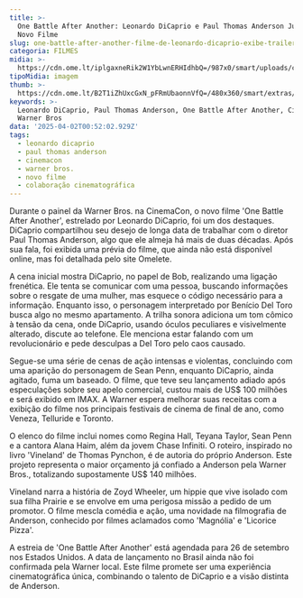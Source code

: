 ```yaml
---
title: >-
  One Battle After Another: Leonardo DiCaprio e Paul Thomas Anderson Juntos em
  Novo Filme
slug: one-battle-after-another-filme-de-leonardo-dicaprio-exibe-trailer-na-cinemacon
categoria: FILMES
midia: >-
  https://cdn.ome.lt/iplgaxneRik2W1YbLwnERHIdhbQ=/987x0/smart/uploads/conteudo/fotos/one-battle-after-another-cinemacon.jpg
tipoMidia: imagem
thumb: >-
  https://cdn.ome.lt/B2T1iZhUxcGxN_pFRmUbaonnVfQ=/480x360/smart/extras/conteudos/one-battle-after-another.jpg
keywords: >-
  Leonardo DiCaprio, Paul Thomas Anderson, One Battle After Another, CinemaCon,
  Warner Bros
data: '2025-04-02T00:52:02.929Z'
tags:
  - leonardo dicaprio
  - paul thomas anderson
  - cinemacon
  - warner bros.
  - novo filme
  - colaboração cinematográfica
---
```


Durante o painel da Warner Bros. na CinemaCon, o novo filme 'One Battle After Another', estrelado por Leonardo DiCaprio, foi um dos destaques. DiCaprio compartilhou seu desejo de longa data de trabalhar com o diretor Paul Thomas Anderson, algo que ele almeja há mais de duas décadas. Após sua fala, foi exibida uma prévia do filme, que ainda não está disponível online, mas foi detalhada pelo site Omelete.

A cena inicial mostra DiCaprio, no papel de Bob, realizando uma ligação frenética. Ele tenta se comunicar com uma pessoa, buscando informações sobre o resgate de uma mulher, mas esquece o código necessário para a informação. Enquanto isso, o personagem interpretado por Benício Del Toro busca algo no mesmo apartamento. A trilha sonora adiciona um tom cômico à tensão da cena, onde DiCaprio, usando óculos peculiares e visivelmente alterado, discute ao telefone. Ele menciona estar falando com um revolucionário e pede desculpas a Del Toro pelo caos causado.

Segue-se uma série de cenas de ação intensas e violentas, concluindo com uma aparição do personagem de Sean Penn, enquanto DiCaprio, ainda agitado, fuma um baseado. O filme, que teve seu lançamento adiado após especulações sobre seu apelo comercial, custou mais de US$ 100 milhões e será exibido em IMAX. A Warner espera melhorar suas receitas com a exibição do filme nos principais festivais de cinema de final de ano, como Veneza, Telluride e Toronto.

O elenco do filme inclui nomes como Regina Hall, Teyana Taylor, Sean Penn e a cantora Alana Haim, além da jovem Chase Infiniti. O roteiro, inspirado no livro 'Vineland' de Thomas Pynchon, é de autoria do próprio Anderson. Este projeto representa o maior orçamento já confiado a Anderson pela Warner Bros., totalizando supostamente US$ 140 milhões.

Vineland narra a história de Zoyd Wheeler, um hippie que vive isolado com sua filha Prairie e se envolve em uma perigosa missão a pedido de um promotor. O filme mescla comédia e ação, uma novidade na filmografia de Anderson, conhecido por filmes aclamados como 'Magnólia' e 'Licorice Pizza'.

A estreia de 'One Battle After Another' está agendada para 26 de setembro nos Estados Unidos. A data de lançamento no Brasil ainda não foi confirmada pela Warner local. Este filme promete ser uma experiência cinematográfica única, combinando o talento de DiCaprio e a visão distinta de Anderson.
